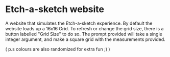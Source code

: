 # Etch-a-sketch website

A website that simulates the Etch-a-sketch experience. By default the website loads up a 16x16 Grid. To refresh or change the grid size, there is a button labelled "Grid Size" to do so. The prompt provided will take a single integer argument, and make a square grid with the measurements provided.

(  p.s colours are also randomized for extra fun ;)  )
